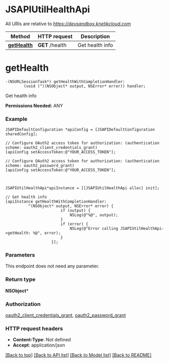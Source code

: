 # JSAPIUtilHealthApi

All URIs are relative to *https://devsandbox.knetikcloud.com*

Method | HTTP request | Description
------------- | ------------- | -------------
[**getHealth**](JSAPIUtilHealthApi.md#gethealth) | **GET** /health | Get health info


# **getHealth**
```objc
-(NSURLSessionTask*) getHealthWithCompletionHandler: 
        (void (^)(NSObject* output, NSError* error)) handler;
```

Get health info

<b>Permissions Needed:</b> ANY

### Example 
```objc
JSAPIDefaultConfiguration *apiConfig = [JSAPIDefaultConfiguration sharedConfig];

// Configure OAuth2 access token for authorization: (authentication scheme: oauth2_client_credentials_grant)
[apiConfig setAccessToken:@"YOUR_ACCESS_TOKEN"];

// Configure OAuth2 access token for authorization: (authentication scheme: oauth2_password_grant)
[apiConfig setAccessToken:@"YOUR_ACCESS_TOKEN"];



JSAPIUtilHealthApi*apiInstance = [[JSAPIUtilHealthApi alloc] init];

// Get health info
[apiInstance getHealthWithCompletionHandler: 
          ^(NSObject* output, NSError* error) {
                        if (output) {
                            NSLog(@"%@", output);
                        }
                        if (error) {
                            NSLog(@"Error calling JSAPIUtilHealthApi->getHealth: %@", error);
                        }
                    }];
```

### Parameters
This endpoint does not need any parameter.

### Return type

**NSObject***

### Authorization

[oauth2_client_credentials_grant](../README.md#oauth2_client_credentials_grant), [oauth2_password_grant](../README.md#oauth2_password_grant)

### HTTP request headers

 - **Content-Type**: Not defined
 - **Accept**: application/json

[[Back to top]](#) [[Back to API list]](../README.md#documentation-for-api-endpoints) [[Back to Model list]](../README.md#documentation-for-models) [[Back to README]](../README.md)

